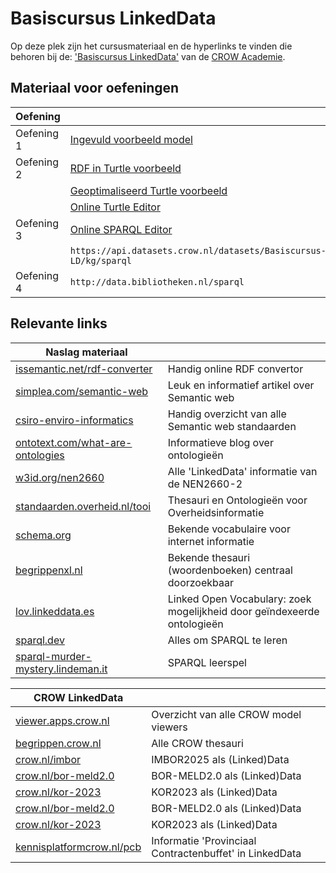# Basiscursus LinkedData

Op deze plek zijn het cursusmateriaal en de hyperlinks te vinden die behoren bij de: ['Basiscursus LinkedData'][opleiding] van de [CROW Academie][academie].

## Materiaal voor oefeningen

| Oefening   |                                                                            |
|------------|----------------------------------------------------------------------------|
| Oefening 1 | [Ingevuld voorbeeld model][oefening1]                                      |
| Oefening 2 | [RDF in Turtle voorbeeld][oefening2.1]                                     |
|            | [Geoptimaliseerd Turtle voorbeeld][oefening2.2]                            |
|            | [Online Turtle Editor](https://felixlohmeier.github.io/turtle-web-editor/) |
| Oefening 3 | [Online SPARQL Editor](https://yasgui.triply.cc/)                          |
|            | `https://api.datasets.crow.nl/datasets/Basiscursus-LD/kg/sparql`           |
| Oefening 4 | `http://data.bibliotheken.nl/sparql`                                       |


[oefening1]: https://raw.githubusercontent.com/Stichting-CROW/basiscursus-linkeddata/refs/heads/main/Oefeningen/Oefening1-voorbeeld.txt
[oefening2.1]: https://raw.githubusercontent.com/Stichting-CROW/basiscursus-linkeddata/refs/heads/main/Oefeningen/Oefening2.1-voorbeeld.ttl
[oefening2.2]: https://raw.githubusercontent.com/Stichting-CROW/basiscursus-linkeddata/refs/heads/main/Oefeningen/Oefening2.2-voorbeeld.ttl

## Relevante links

| Naslag materiaal                                                                                            |                                                                         |
|-------------------------------------------------------------------------------------------------------------|-------------------------------------------------------------------------|
| [issemantic.net/rdf-converter](https://issemantic.net/rdf-converter)                                        | Handig online RDF convertor                                             |
| [simplea.com/semantic-web](https://simplea.com/Articles/semantic-web)                                       | Leuk en informatief artikel over Semantic web                           |
| [csiro-enviro-informatics](https://csiro-enviro-informatics.github.io/info-engineering/standards.html)      | Handig overzicht van alle Semantic web standaarden                      |
| [ontotext.com/what-are-ontologies](https://www.ontotext.com/knowledgehub/fundamentals/what-are-ontologies/) | Informatieve blog over ontologieën                                      |
| [w3id.org/nen2660](https://w3id.org/nen2660/)                                                               | Alle 'LinkedData' informatie van de NEN2660-2                           |
| [standaarden.overheid.nl/tooi](https://standaarden.overheid.nl/tooi)                                        | Thesauri en Ontologieën voor Overheidsinformatie                        |
| [schema.org](https://schema.org/)                                                                           | Bekende vocabulaire voor internet informatie                            |
| [begrippenxl.nl](https://begrippenxl.nl)                                                                    | Bekende thesauri (woordenboeken) centraal doorzoekbaar                  |
| [lov.linkeddata.es](https://lov.linkeddata.es)                                                              | Linked Open Vocabulary: zoek mogelijkheid door geïndexeerde ontologieën |
| [sparql.dev](https://sparql.dev/)                                                                           | Alles om SPARQL te leren                                                |
| [sparql-murder-mystery.lindeman.it](https://sparql-murder-mystery.lindeman.it/)                             | SPARQL leerspel                                                         |

| CROW LinkedData                                                                                   |                                                         |
|---------------------------------------------------------------------------------------------------|---------------------------------------------------------|
| [viewer.apps.crow.nl](https://viewer.apps.crow.nl/)                                               | Overzicht van alle CROW model viewers                   |
| [begrippen.crow.nl](https://begrippen.crow.nl)                                                    | Alle CROW thesauri                                      |
| [crow.nl/imbor](https://www.crow.nl/kennisproducten/imbor/)                                       | IMBOR2025 als (Linked)Data                              |
| [crow.nl/bor-meld2.0](https://www.crow.nl/kennisproducten/bor-meld-20/)                           | BOR-MELD2.0 als (Linked)Data                            |
| [crow.nl/kor-2023](https://www.crow.nl/kennisproducten/kwaliteitscatalogus-openbare-ruimte-2023/) | KOR2023 als (Linked)Data                                |
| [crow.nl/bor-meld2.0](https://www.crow.nl/kennisproducten/bor-meld-20/)                           | BOR-MELD2.0 als (Linked)Data                            |
| [crow.nl/kor-2023](https://www.crow.nl/kennisproducten/kwaliteitscatalogus-openbare-ruimte-2023/) | KOR2023 als (Linked)Data                                |
| [kennisplatformcrow.nl/pcb][kennisplatformcrow.nl/pcb]                                            | Informatie 'Provinciaal Contractenbuffet' in LinkedData |





[kennisplatformcrow.nl/pcb]: https://www.kennisplatformcrow.nl/provinciaal-contractenbuffet/provinciaal-contractenbuffet/gepubliceerde-eisensets-gebruiken-in-pcb-contract
[opleiding]: https://crow.opleidingsportaal.nl/cursussen/basiscursus-linked-data
[academie]: https://www.crow.nl/cursussen/


